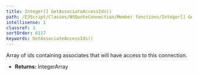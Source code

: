 ```yaml
---
title: Integer[] GetAssociateAccessIds()
path: /EJScript/Classes/NSQuoteConnection/Member functions/Integer[] GetAssociateAccessIds()
intellisense: 1
classref: 1
sortOrder: 6117
keywords: GetAssociateAccessIds()
---
```



Array of ids containing associates that will have access to this connection.



* **Returns:** IntegerArray


